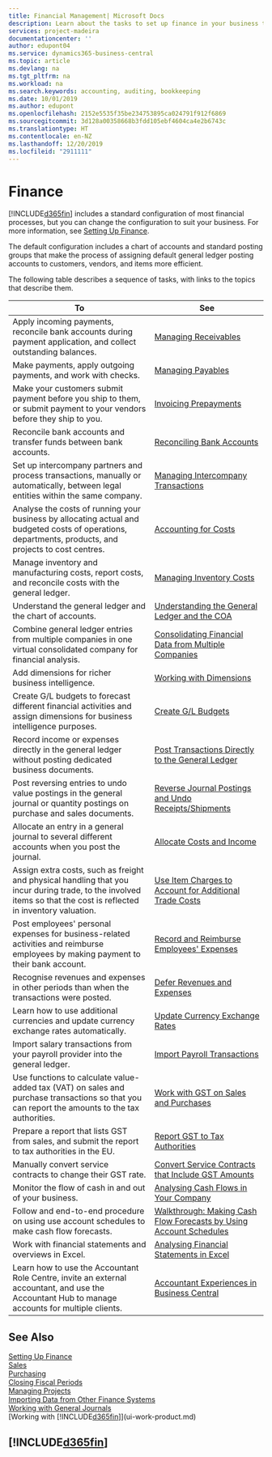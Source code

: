 ```yaml
---
title: Financial Management| Microsoft Docs
description: Learn about the tasks to set up finance in your business to suit all your accounting, auditing, or bookkeeping needs.
services: project-madeira
documentationcenter: ''
author: edupont04
ms.service: dynamics365-business-central
ms.topic: article
ms.devlang: na
ms.tgt_pltfrm: na
ms.workload: na
ms.search.keywords: accounting, auditing, bookkeeping
ms.date: 10/01/2019
ms.author: edupont
ms.openlocfilehash: 2152e5535f35be234753895ca024791f912f6869
ms.sourcegitcommit: 3d128a00358668b3fdd105ebf4604ca4e2b6743c
ms.translationtype: HT
ms.contentlocale: en-NZ
ms.lasthandoff: 12/20/2019
ms.locfileid: "2911111"
---
```

# <a name="finance"></a>Finance
[!INCLUDE[d365fin](includes/d365fin_md.md)] includes a standard configuration of most financial processes, but you can change the configuration to suit your business. For more information, see [Setting Up Finance](finance-setup-finance.md).

The default configuration includes a chart of accounts and standard posting groups that make the process of assigning default general ledger posting accounts to customers, vendors, and items more efficient.  

The following table describes a sequence of tasks, with links to the topics that describe them.  

| To | See |
| --- | --- |
| Apply incoming payments, reconcile bank accounts during payment application, and collect outstanding balances. |[Managing Receivables](receivables-manage-receivables.md) |
| Make payments, apply outgoing payments, and work with checks. |[Managing Payables](payables-manage-payables.md) |
|Make your customers submit payment before you ship to them, or submit payment to your vendors before they ship to you.|[Invoicing Prepayments](finance-invoice-prepayments.md)|
| Reconcile bank accounts and transfer funds between bank accounts. |[Reconciling Bank Accounts](bank-manage-bank-accounts.md) |
|Set up intercompany partners and process transactions, manually or automatically, between legal entities within the same company.|[Managing Intercompany Transactions](intercompany-manage.md)|
|Analyse the costs of running your business by allocating actual and budgeted costs of operations, departments, products, and projects to cost centres.|[Accounting for Costs](finance-manage-cost-accounting.md)|
|Manage inventory and manufacturing costs, report costs, and reconcile costs with the general ledger.|[Managing Inventory Costs](finance-manage-inventory-costs.md)|
| Understand the general ledger and the chart of accounts. |[Understanding the General Ledger and the COA](finance-general-ledger.md) |
|Combine general ledger entries from multiple companies in one virtual consolidated company for financial analysis.|[Consolidating Financial Data from Multiple Companies](finance-consolidated-company-reporting.md)|
| Add dimensions for richer business intelligence. |[Working with Dimensions](finance-dimensions.md) |
| Create G/L budgets to forecast different financial activities and assign dimensions for business intelligence purposes. |[Create G/L Budgets](finance-how-create-budgets.md) |
|Record income or expenses directly in the general ledger without posting dedicated business documents.|[Post Transactions Directly to the General Ledger](finance-how-post-transactions-directly.md)|
|Post reversing entries to undo value postings in the general journal or quantity postings on purchase and sales documents. |[Reverse Journal Postings and Undo Receipts/Shipments](finance-how-reverse-journal-posting.md)|
|Allocate an entry in a general journal to several different accounts when you post the journal. |[Allocate Costs and Income](year-allocate-costs-income.md) |
| Assign extra costs, such as freight and physical handling that you incur during trade, to the involved items so that the cost is reflected in inventory valuation. |[Use Item Charges to Account for Additional Trade Costs](payables-how-assign-item-charges.md) |
|Post employees' personal expenses for business-related activities and reimburse employees by making payment to their bank account.|[Record and Reimburse Employees' Expenses](finance-how-record-reimburse-employee-expenses.md)|
| Recognise revenues and expenses in other periods than when the transactions were posted. |[Defer Revenues and Expenses](finance-how-defer-revenue-expenses.md)|
|Learn how to use additional currencies and update currency exchange rates automatically. |[Update Currency Exchange Rates](finance-how-update-currencies.md)|
| Import salary transactions from your payroll provider into the general ledger. |[Import Payroll Transactions](finance-how-import-payroll-transactions.md)|
|Use functions to calculate value-added tax (VAT) on sales and purchase transactions so that you can report the amounts to the tax authorities.|[Work with GST on Sales and Purchases](finance-work-with-vat.md)|
|Prepare a report that lists GST from sales, and submit the report to tax authorities in the EU. | [Report GST to Tax Authorities](finance-how-report-vat.md)|
|Manually convert service contracts to change their GST rate.|[Convert Service Contracts that Include GST Amounts](service-how-to-convert-service-contracts.md)|
| Monitor the flow of cash in and out of your business. |[Analysing Cash Flows in Your Company](finance-analyze-cash-flow.md) |
|Follow and end-to-end procedure on using use account schedules to make cash flow forecasts.|[Walkthrough: Making Cash Flow Forecasts by Using Account Schedules](walkthrough-making-cash-flow-forecasts-by-using-account-schedules.md)|
| Work with financial statements and overviews in Excel. |[Analysing Financial Statements in Excel](finance-analyze-excel.md) |
|Learn how to use the Accountant Role Centre, invite an external accountant, and use the Accountant Hub to manage accounts for multiple clients.|[Accountant Experiences in Business Central](finance-accounting.md)|  

## <a name="see-also"></a>See Also
[Setting Up Finance](finance-setup-finance.md)  
[Sales](sales-manage-sales.md)  
[Purchasing](purchasing-manage-purchasing.md)  
[Closing Fiscal Periods](year-close-years-periods.md)  
[Managing Projects](projects-manage-projects.md)    
[Importing Data from Other Finance Systems](across-import-data-configuration-packages.md)  
[Working with General Journals](ui-work-general-journals.md)  
[Working with [!INCLUDE[d365fin](includes/d365fin_md.md)]](ui-work-product.md)  

## [!INCLUDE[d365fin](includes/free_trial_md.md)]  
